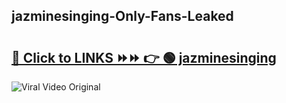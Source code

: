 
 ## jazminesinging-Only-Fans-Leaked

# <h2><a href="https://clipsfans.com/jazminesinging&ref=git">🔗 Click to LINKS ⏩⏩ 👉 🟢 jazminesinging </a></h2>

<a href="https://clipsfans.com/jazminesinging&ref=git" rel="nofollow" data-target="animated-image.originalLink"><img src="https://i.ibb.co.com/xMMVF88/686577567.gif" alt="Viral Video Original" style="max-width: 100%; display: inline-block;" data-target="animated-image.originalImage"></a>
